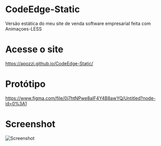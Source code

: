 # CodeEdge-Static
Versão estática do meu site de venda software empresarial feita com Animaçoes-LESS

# Acesse o site
https://apozzi.github.io/CodeEdge-Static/

# Protótipo
https://www.figma.com/file/0j7htNPwe8alF4Y4B8awYQ/Untitled?node-id=0%3A1

# Screenshot

![Screenshot](https://i.postimg.cc/cCc59vrd/Site2.png)
